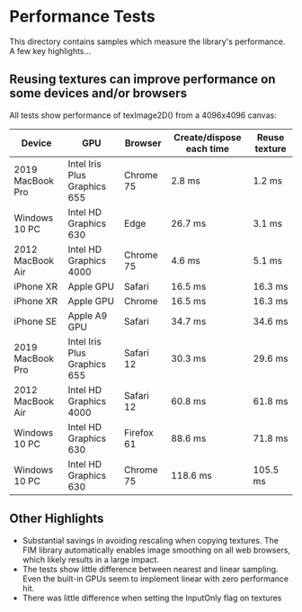 # Performance Tests

This directory contains samples which measure the library's performance. A few key highlights...

## Reusing textures can improve performance on some devices and/or browsers

All tests show performance of texImage2D() from a 4096x4096 canvas:

| Device           | GPU                          | Browser    | Create/dispose each time | Reuse texture |
| ---------------- | ---------------------------- | ---------- | -------- | -------- |
| 2019 MacBook Pro | Intel Iris Plus Graphics 655 | Chrome 75  |   2.8 ms |   1.2 ms |
| Windows 10 PC    | Intel HD Graphics 630        | Edge       |  26.7 ms |   3.1 ms |
| 2012 MacBook Air | Intel HD Graphics 4000       | Chrome 75  |   4.6 ms |   5.1 ms |
| iPhone XR        | Apple GPU                    | Safari     |  16.5 ms |  16.3 ms |
| iPhone XR        | Apple GPU                    | Chrome     |  16.5 ms |  16.3 ms |
| iPhone SE        | Apple A9 GPU                 | Safari     |  34.7 ms |  34.6 ms |
| 2019 MacBook Pro | Intel Iris Plus Graphics 655 | Safari 12  |  30.3 ms |  29.6 ms |
| 2012 MacBook Air | Intel HD Graphics 4000       | Safari 12  |  60.8 ms |  61.8 ms |
| Windows 10 PC    | Intel HD Graphics 630        | Firefox 61 |  88.6 ms |  71.8 ms |
| Windows 10 PC    | Intel HD Graphics 630        | Chrome 75  | 118.6 ms | 105.5 ms |

## Other Highlights

- Substantial savings in avoiding rescaling when copying textures. The FIM library automatically enables image
  smoothing on all web browsers, which likely results in a large impact.
- The tests show little difference between nearest and linear sampling. Even the built-in GPUs seem to implement linear
  with zero performance hit.
- There was little difference when setting the InputOnly flag on textures
